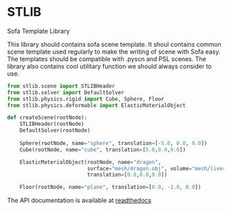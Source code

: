 # STLIB
Sofa Template Library

This library should contains sofa scene template.
It shoul contains common scene template used regularly to make the writing of scene with Sofa easy. 
The templates should be compatible with .pyscn and PSL scenes. The library also contains cool
utilitary function we should always consider to use.

```python
from stlib.scene import STLIBHeader
from stlib.solver import DefaultSolver
from stlib.physics.rigid import Cube, Sphere, Floor
from stlib.physics.deformable import ElasticMaterialObject

def createScene(rootNode):
    STLIBHeader(rootNode)
    DefaultSolver(rootNode)
    
    Sphere(rootNode, name="sphere", translation=[-5.0, 0.0, 0.0])
    Cube(rootNode, name="cube", translation=[5.0,0.0,0.0])

    ElasticMaterialObject(rootNode, name="dragon",
                          surface="mesh/dragon.obj", volume="mesh/liver.msh",
                          translation=[0.0,0.0,0.0])

    Floor(rootNode, name="plane", translation=[0.0, -1.0, 0.0])
```

The API documentation is available at [readthedocs](http://stlib.readthedocs.io/en/latest/index.html)

